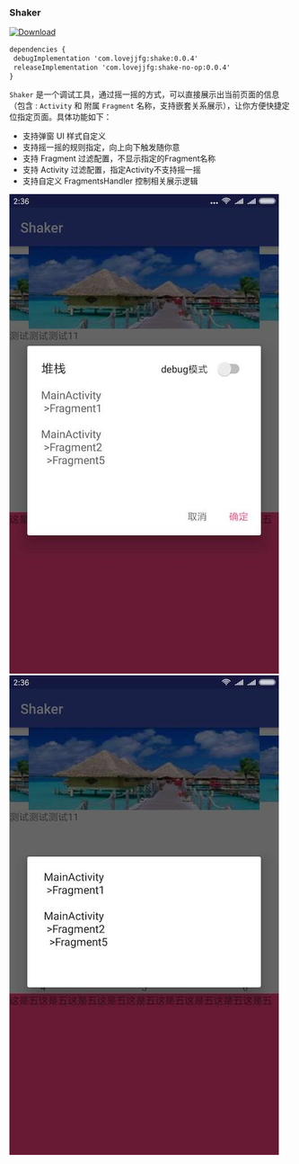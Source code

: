 

### Shaker

[ ![Download](https://api.bintray.com/packages/lovejjfg/maven/Shaker/images/download.svg) ](https://bintray.com/lovejjfg/maven/Shaker/_latestVersion)

    dependencies {
     debugImplementation 'com.lovejjfg:shake:0.0.4'
     releaseImplementation 'com.lovejjfg:shake-no-op:0.0.4'
    }

`Shaker` 是一个调试工具，通过摇一摇的方式，可以直接展示出当前页面的信息（包含 : `Activity` 和 附属 `Fragment` 名称，支持嵌套关系展示），让你方便快捷定位指定页面。具体功能如下：
* 支持弹窗 UI 样式自定义
* 支持摇一摇的规则指定，向上向下触发随你意
* 支持 Fragment 过滤配置，不显示指定的Fragment名称
* 支持 Activity 过滤配置，指定Activity不支持摇一摇
* 支持自定义 FragmentsHandler 控制相关展示逻辑

![定制弹窗效果](https://raw.githubusercontent.com/lovejjfg/screenshort/8653ede91bd3f8979e33760f314414035eb8dc29/WechatIMG291.jpeg)
![默认弹窗效果](https://raw.githubusercontent.com/lovejjfg/screenshort/8653ede91bd3f8979e33760f314414035eb8dc29/WechatIMG292.jpeg)







